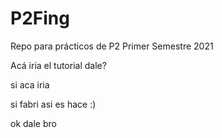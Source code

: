 # P2Fing
Repo para prácticos de P2 Primer Semestre 2021

Acá iria el tutorial dale?

si aca iria

si fabri asi es hace
:)

ok dale bro